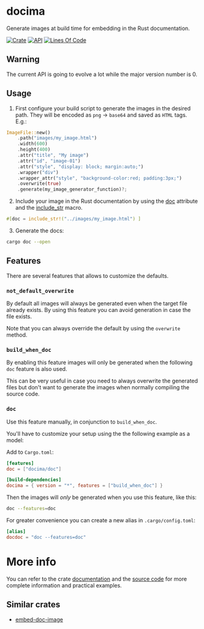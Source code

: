 # docima

Generate images at build time for embedding in the Rust documentation.

[![Crate](https://img.shields.io/crates/v/docima.svg)](https://crates.io/crates/docima)
[![API](https://docs.rs/docima/badge.svg)](https://docs.rs/docima/)
[![Lines Of Code](https://tokei.rs/b1/github/andamira/docima?category=code)](https://github.com/andamira/docima)

## Warning

The current API is going to evolve a lot while the major version number is 0.

## Usage

1. First configure your build script to generate the images in the desired path.
   They will be encoded as `png` → `base64` and saved as `HTML` tags. E.g.:

```rust
ImageFile::new()
    .path("images/my_image.html")
    .width(600)
    .height(400)
    .attr("title", "My image")
    .attr("id", "image-01")
    .attr("style", "display: block; margin:auto;")
    .wrapper("div")
    .wrapper_attr("style", "background-color:red; padding:3px;")
    .overwrite(true)
    .generate(my_image_generator_function)?;
```

2. Include your image in the Rust documentation by using the [doc][0] attribute
   and the [include_str][1] macro.

```rust
#[doc = include_str!("../images/my_image.html") ]
```
[0]:https://doc.rust-lang.org/rustdoc/the-doc-attribute.html
[1]:https://doc.rust-lang.org/std/macro.include_str.html

3. Generate the docs:

```sh
cargo doc --open
```

## Features

There are several features that allows to customize the defaults.

### `not_default_overwrite`

By default all images will always be generated even when the target file already
exists. By using this feature you can avoid generation in case the file exists.

Note that you can always override the default by using the `overwrite` method.

### `build_when_doc`

By enabling this feature images will only be generated when the following `doc`
feature is also used.

This can be very useful in case you need to always overwrite the generated files
but don't want to generate the images when normally compiling the source code.

### `doc`

Use this feature manually, in conjunction to `build_when_doc`.

You'll have to customize your setup using the the following example as a model:

Add to `Cargo.toml`:
```toml
[features]
doc = ["docima/doc"]

[build-dependencies]
docima = { version = "*", features = ["build_when_doc"] }
```

Then the images will *only* be generated when you use this feature, like this:
```sh
doc --features=doc
```

For greater convenience you can create a new alias in `.cargo/config.toml`:
```toml
[alias]
docdoc = "doc --features=doc"
```

# More info

You can refer to the crate [documentation][2] and the [source code][3] for more
complete information and practical examples.

[2]:https://docs.rs/docima/
[3]:https://github.com/andamira/docima/blob/main/build.rs

## Similar crates

- [embed-doc-image](https://crates.io/crates/embed-doc-image)
